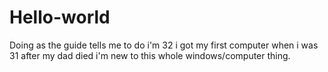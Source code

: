 # Hello-world
Doing as the guide tells me to do
i'm 32 i got my first computer when i was 31 after my dad died i'm new to this whole windows/computer thing.
